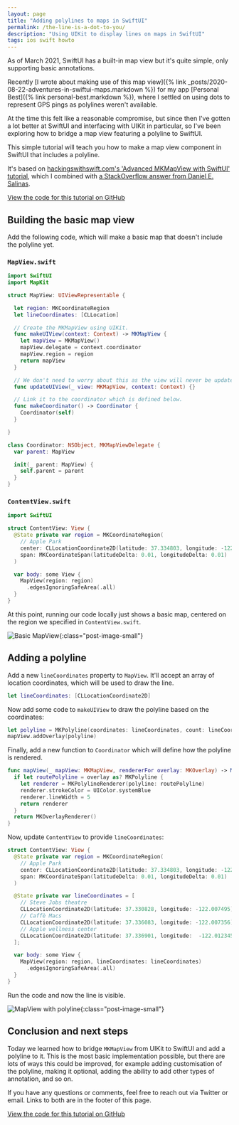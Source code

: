 ```yaml
---
layout: page
title: "Adding polylines to maps in SwiftUI"
permalink: /the-line-is-a-dot-to-you/
description: "Using UIKit to display lines on maps in SwiftUI"
tags: ios swift howto
---
```


As of March 2021, SwiftUI has a built-in map view but it's quite simple, only supporting basic annotations.

Recently [I wrote about making use of this map view]({% link _posts/2020-08-22-adventures-in-swiftui-maps.markdown %}) for my app [Personal Best]({% link personal-best.markdown %}), where I settled on using dots to represent GPS pings as polylines weren't available. 

At the time this felt like a reasonable compromise, but since then I've gotten a lot better at SwiftUI and interfacing with UIKit in particular, so I've been exploring how to bridge a map view featuring a polyline to SwiftUI.

This simple tutorial will teach you how to make a map view component in SwiftUI that includes a polyline. 

It's based on [hackingswithswift.com's 'Advanced MKMapView with SwiftUI' tutorial](https://www.hackingwithswift.com/books/ios-swiftui/advanced-mkmapview-with-swiftui), which I combined with [a StackOverflow answer from Daniel E. Salinas](https://stackoverflow.com/a/63744127/1011161).

[View the code for this tutorial on GitHub](https://gist.github.com/shaundon/00be84deb3450e31db90a31d5d5b7adc)

## Building the basic map view

Add the following code, which will make a basic map that doesn't include the polyline yet.

### `MapView.swift`

```swift
import SwiftUI
import MapKit

struct MapView: UIViewRepresentable {

  let region: MKCoordinateRegion
  let lineCoordinates: [CLLocation]

  // Create the MKMapView using UIKit.
  func makeUIView(context: Context) -> MKMapView {
    let mapView = MKMapView()
    mapView.delegate = context.coordinator
    mapView.region = region
    return mapView
  }

  // We don't need to worry about this as the view will never be updated.
  func updateUIView(_ view: MKMapView, context: Context) {}

  // Link it to the coordinator which is defined below.
  func makeCoordinator() -> Coordinator {
    Coordinator(self)
  }

}

class Coordinator: NSObject, MKMapViewDelegate {
  var parent: MapView

  init(_ parent: MapView) {
    self.parent = parent
  }
}
```

### `ContentView.swift`

```swift
import SwiftUI

struct ContentView: View {
  @State private var region = MKCoordinateRegion(
    // Apple Park
    center: CLLocationCoordinate2D(latitude: 37.334803, longitude: -122.008965),
    span: MKCoordinateSpan(latitudeDelta: 0.01, longitudeDelta: 0.01)
  )

  var body: some View {
    MapView(region: region)
      .edgesIgnoringSafeArea(.all)
  }
}
```

At this point, running our code locally just shows a basic map, centered on the region we specified in `ContentView.swift`.

![Basic MapView](/assets/post-images/empty-map.png){:class="post-image-small"}

## Adding a polyline

Add a new `lineCoordinates` property to `MapView`. It'll accept an array of location coordinates, which will be used to draw the line.

```swift
let lineCoordinates: [CLLocationCoordinate2D]
```

Now add some code to `makeUIView` to  draw the polyline based on the coordinates:

```swift
let polyline = MKPolyline(coordinates: lineCoordinates, count: lineCoordinates.count)
mapView.addOverlay(polyline)
```

Finally, add a new function to `Coordinator` which will define how the polyline is rendered.

```swift
func mapView(_ mapView: MKMapView, rendererFor overlay: MKOverlay) -> MKOverlayRenderer {
  if let routePolyline = overlay as? MKPolyline {
    let renderer = MKPolylineRenderer(polyline: routePolyline)
    renderer.strokeColor = UIColor.systemBlue
    renderer.lineWidth = 5
    return renderer
  }
  return MKOverlayRenderer()
}
```

Now, update `ContentView` to provide `lineCoordinates`:

```swift
struct ContentView: View {
  @State private var region = MKCoordinateRegion(
    // Apple Park
    center: CLLocationCoordinate2D(latitude: 37.334803, longitude: -122.008965),
    span: MKCoordinateSpan(latitudeDelta: 0.01, longitudeDelta: 0.01)
  )

  @State private var lineCoordinates = [
    // Steve Jobs theatre
    CLLocationCoordinate2D(latitude: 37.330828, longitude: -122.007495),
    // Caffè Macs
    CLLocationCoordinate2D(latitude: 37.336083, longitude: -122.007356),
    // Apple wellness center
    CLLocationCoordinate2D(latitude: 37.336901, longitude:  -122.012345)
  ];

  var body: some View {
    MapView(region: region, lineCoordinates: lineCoordinates)
      .edgesIgnoringSafeArea(.all)
  }
}
```

Run the code and now the line is visible.

![MapView with polyline](/assets/post-images/map-with-polyline.png){:class="post-image-small"}

## Conclusion and next steps

Today we learned how to bridge `MKMapView` from UIKit to SwiftUI and add a polyline to it. This is the most basic implementation possible, but there are lots of ways this could be improved, for example adding customisation of the polyline, making it optional, adding the ability to add other types of annotation, and so on.

 If you have any questions or comments, feel free to reach out via Twitter or email. Links to both are in the footer of this page.

[View the code for this tutorial on GitHub](https://gist.github.com/shaundon/00be84deb3450e31db90a31d5d5b7adc)
